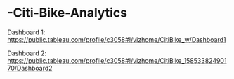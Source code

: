# -Citi-Bike-Analytics

Dashboard 1: https://public.tableau.com/profile/c3058#!/vizhome/CitiBike_w/Dashboard1

Dashboard 2: https://public.tableau.com/profile/c3058#!/vizhome/CitiBike_15853382490170/Dashboard2
